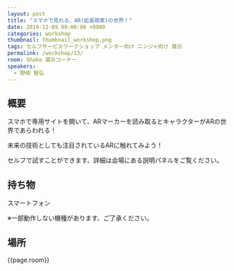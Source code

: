 ```yaml
---
layout: post
title: "スマホで見れる、AR(拡張現実)の世界！"
date: 2019-12-09 09:00:00 +0900
categories: workshop
thumbnail: thumbnail_workshop.png
tags: セルフサービスワークショップ メンター向け ニンジャ向け 展示
permalink: /workshop/13/
room: Shake 展示コーナー
speakers:
  - 野崎 智弘
---
```

## 概要

スマホで専用サイトを開いて、ARマーカーを読み取るとキャラクターがARの世界であらわれる！

未来の技術としても注目されているARに触れてみよう！

セルフで試すことができます、詳細は会場にある説明パネルをご覧ください。

## 持ち物
スマートフォン

※一部動作しない機種があります、ご了承ください。

## 場所
{{page.room}}
